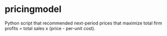 # pricingmodel
Python script that recommended next-period prices that maximize total firm profits = total sales x (price - per-unit cost).
